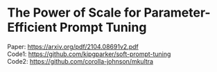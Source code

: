 # The Power of Scale for Parameter-Efficient Prompt Tuning

Paper: https://arxiv.org/pdf/2104.08691v2.pdf <br/>
Code1: https://github.com/kipgparker/soft-prompt-tuning <br/>
Code2: https://github.com/corolla-johnson/mkultra <br/>
